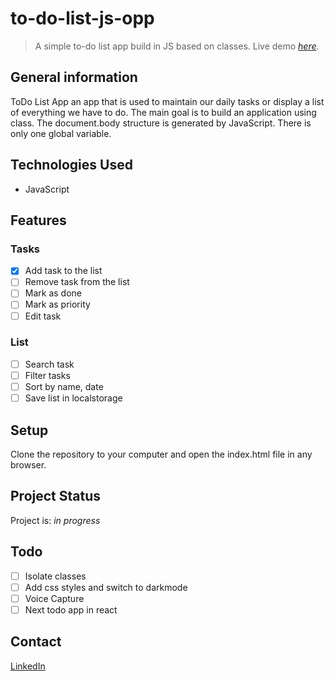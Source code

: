 # to-do-list-js-opp
> A simple to-do list app build in JS based on classes.
> Live demo [_here_](http://#).

## General information

ToDo List App an app that is used to maintain our daily tasks or display a list of everything we have to do. The main goal is to build an application using class. The document.body structure is generated by JavaScript. There is only one global variable.

## Technologies Used

- JavaScript 

## Features

### Tasks

- [x] Add task to the list 
- [ ] Remove task from the list
- [ ] Mark as done
- [ ] Mark as priority
- [ ] Edit task

### List

- [ ] Search task
- [ ] Filter tasks
- [ ] Sort by name, date
- [ ] Save list in localstorage

<!-- 
## Screenshots
![Example screenshot](./img/screenshot.png) -->

## Setup

Clone the repository to your computer and open the index.html file in any browser.

## Project Status

Project is: _in progress_

## Todo

- [ ] Isolate classes
- [ ] Add css styles and switch to darkmode
- [ ] Voice Capture
- [ ] Next todo app in react

## Contact

[LinkedIn](https://www.linkedin.com/in/lukasz-smolnicki/)




